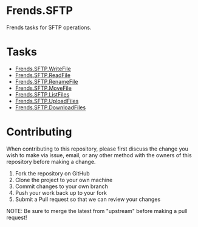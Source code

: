 # Frends.SFTP

Frends tasks for SFTP operations.

# Tasks

- [Frends.SFTP.WriteFile](Frends.SFTP.WriteFile/README.md)
- [Frends.SFTP.ReadFile](Frends.SFTP.ReadFile/README.md)
- [Frends.SFTP.RenameFile](Frends.SFTP.RenameFile/README.md)
- [Frends.SFTP.MoveFile](Frends.SFTP.MoveFile/README.md)
- [Frends.SFTP.ListFiles](Frends.SFTP.ListFiles/README.md)
- [Frends.SFTP.UploadFiles](Frends.SFTP.UploadFiles/README.md)
- [Frends.SFTP.DownloadFiles](Frends.SFTP.DownloadFiles/README.md)

# Contributing
When contributing to this repository, please first discuss the change you wish to make via issue, email, or any other method with the owners of this repository before making a change.

1. Fork the repository on GitHub
2. Clone the project to your own machine
3. Commit changes to your own branch
4. Push your work back up to your fork
5. Submit a Pull request so that we can review your changes

NOTE: Be sure to merge the latest from "upstream" before making a pull request!